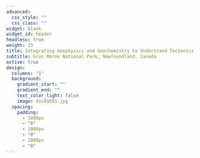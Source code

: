 ```yaml
---
advanced:
  css_style: ""
  css_class: ""
widget: blank
widget_id: header
headless: true
weight: 15
title: Integrating Geophysics and Geochemistry to Understand Tectonics
subtitle: Gros Morne National Park, Newfoundland, Canada
active: true
design:
  columns: "1"
  background:
    gradient_start: ""
    gradient_end: ""
    text_color_light: false
    image: dsc01691.jpg
  spacing:
    padding:
      - 1000px
      - "0"
      - 1000px
      - "0"
      - 1000px
      - "0"
---
```

